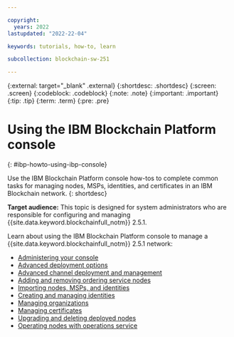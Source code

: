 ```yaml
---

copyright:
  years: 2022
lastupdated: "2022-22-04"

keywords: tutorials, how-to, learn

subcollection: blockchain-sw-251

---
```


{:external: target="_blank" .external}
{:shortdesc: .shortdesc}
{:screen: .screen}
{:codeblock: .codeblock}
{:note: .note}
{:important: .important}
{:tip: .tip}
{:term: .term}
{:pre: .pre}


# Using the IBM Blockchain Platform console
{: #ibp-howto-using-ibp-console}

Use the IBM Blockchain Platform console how-tos to complete common tasks for managing nodes, MSPs, identities, and certificates 
in an IBM Blockchain network. 
{: shortdesc}

**Target audience:** This topic is designed for system administrators who are responsible for configuring and managing
{{site.data.keyword.blockchainfull_notm}} 2.5.1.

Learn about using the IBM Blockchain Platform console to manage a {{site.data.keyword.blockchainfull_notm}} 2.5.1 network:

* [Administering your console](howto/console-ocp-manage.md)
* [Advanced deployment options](howto/ibp-console-advanced-deployment.md)
* [Advanced channel deployment and management](howto/ibp-console-advanced-channel.md)
* [Adding and removing ordering service nodes](howto/ibp-console-add-remove-raft.md)
* [Importing nodes, MSPs, and identities](howto/ibp-console-import-nodes.md)
* [Creating and managing identities](howto/ibp-console-identities.md)
* [Managing organizations](howto/ibp-console-organizations.md)
* [Managing certificates](howto/ibp-console-certificates.md)
* [Upgrading and deleting deployed nodes](howto/ibp-console-govern-components.md)
* [Operating nodes with operations service](/blockchain/blockchain-operations_service)

